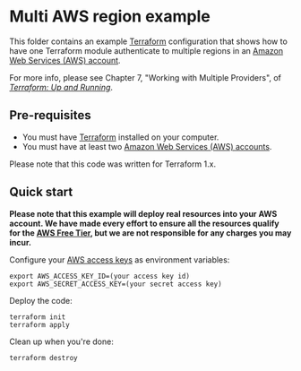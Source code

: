 # Multi AWS region example

This folder contains an example [Terraform](https://www.terraform.io/) configuration that shows how to have one
Terraform module authenticate to multiple regions in an [Amazon Web Services (AWS) account](http://aws.amazon.com/). 

For more info, please see Chapter 7, "Working with Multiple Providers", of
*[Terraform: Up and Running](http://www.terraformupandrunning.com)*.

## Pre-requisites

* You must have [Terraform](https://www.terraform.io/) installed on your computer.
* You must have at least two [Amazon Web Services (AWS) accounts](http://aws.amazon.com/).

Please note that this code was written for Terraform 1.x.

## Quick start

**Please note that this example will deploy real resources into your AWS account. We have made every effort to ensure
all the resources qualify for the [AWS Free Tier](https://aws.amazon.com/free/), but we are not responsible for any
charges you may incur.**

Configure your [AWS access
keys](http://docs.aws.amazon.com/general/latest/gr/aws-sec-cred-types.html#access-keys-and-secret-access-keys) as
environment variables:

```
export AWS_ACCESS_KEY_ID=(your access key id)
export AWS_SECRET_ACCESS_KEY=(your secret access key)
```

Deploy the code:

```
terraform init
terraform apply
```

Clean up when you're done:

```
terraform destroy
```